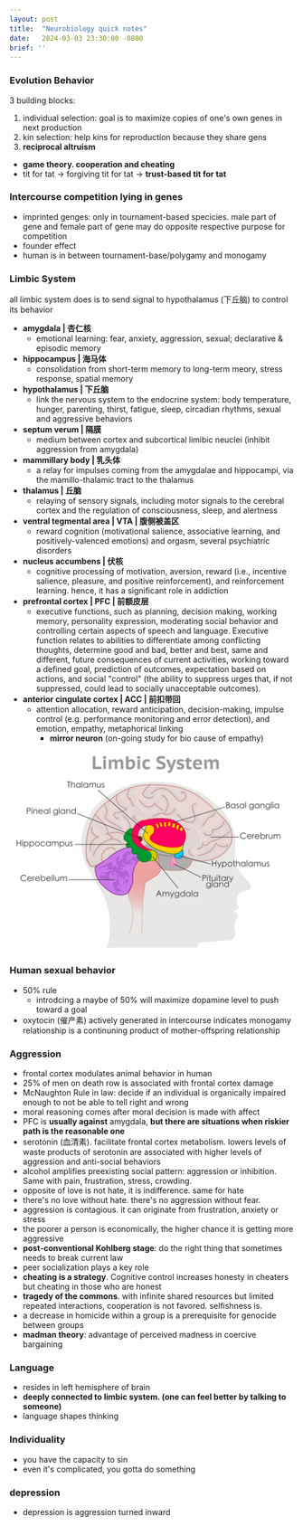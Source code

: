 ```yaml
---
layout: post
title:  "Neurobiology quick notes"
date:   2024-03-03 23:30:00 -0800
brief: ''
---
```



### Evolution Behavior
3 building blocks:
1. individual selection: goal is to maximize copies of one's own genes in next production
2. kin selection: help kins for reproduction because they share gens
3. **reciprocal altruism**
  - **game theory. cooperation and cheating**
  - tit for tat -> forgiving tit for tat -> **trust-based tit for tat**


### Intercourse competition lying in genes
- imprinted genges: only in tournament-based specicies. male part of gene and female part of gene may do opposite respective purpose for competition
- founder effect
- human is in between tournament-base/polygamy and monogamy


### Limbic System
all limbic system does is to send signal to hypothalamus (下丘脑) to control its behavior
- **amygdala | 杏仁核**
  - emotional learning: fear, anxiety, aggression, sexual; declarative & episodic memory
- **hippocampus | 海马体**
  - consolidation from short-term memory to long-term meory, stress response, spatial memory
- **hypothalamus | 下丘脑** 
  - link the nervous system to the endocrine system: body temperature, hunger, parenting, thirst, fatigue, sleep, circadian rhythms, sexual and aggressive behaviors
- **septum verum | 隔膜**
  - medium between cortex and subcortical limibic neuclei (inhibit aggression from amygdala)
- **mammillary body | 乳头体**
  - a relay for impulses coming from the amygdalae and hippocampi, via the mamillo-thalamic tract to the thalamus
- **thalamus | 丘脑**
  - relaying of sensory signals, including motor signals to the cerebral cortex and the regulation of consciousness, sleep, and alertness
- **ventral tegmental area | VTA | 腹侧被盖区**
  - reward cognition (motivational salience, associative learning, and positively-valenced emotions) and orgasm, several psychiatric disorders
- **nucleus accumbens | 伏核**
  - cognitive processing of motivation, aversion, reward (i.e., incentive salience, pleasure, and positive reinforcement), and reinforcement learning. hence, it has a significant role in addiction
- **prefrontal cortex | PFC | 前额皮层** 
  - executive functions, such as planning, decision making, working memory, personality expression, moderating social behavior and controlling certain aspects of speech and language. Executive function relates to abilities to differentiate among conflicting thoughts, determine good and bad, better and best, same and different, future consequences of current activities, working toward a defined goal, prediction of outcomes, expectation based on actions, and social "control" (the ability to suppress urges that, if not suppressed, could lead to socially unacceptable outcomes).
- **anterior cingulate cortex | ACC | 前扣带回**
  - attention allocation, reward anticipation, decision-making, impulse control (e.g. performance monitoring and error detection), and emotion, empathy, metaphorical linking
    - **mirror neuron** (on-going study for bio cause of empathy)

![limbic_system.png|400](/assets/images/limbic-system.png)


### Human sexual behavior
- 50% rule
  - introdcing a maybe of 50% will maximize dopamine level to push toward a goal
- oxytocin (催产素) actively generated in intercourse indicates monogamy relationship is a continuning product of mother-offspring relationship


### Aggression
- frontal cortex modulates animal behavior in human
- 25% of men on death row is associated with frontal cortex damage
- McNaughton Rule in law: decide if an individual is organically impaired enough to not be able to tell right and wrong 
- moral reasoning comes after moral decision is made with affect
- PFC is **usually against** amygdala, **but there are situations when riskier path is the reasonable one**
- serotonin (血清素). facilitate frontal cortex metabolism. lowers levels of waste products of serotonin are associated with higher levels of aggression and anti-social behaviors
- alcohol amplifies preexisting social pattern: aggression or inhibition. Same with pain, frustration, stress, crowding.
- opposite of love is not hate, it is indifference. same for hate
- there's no love without hate. there's no aggression without fear.
- aggression is contagious. it can originate from frustration, anxiety or stress
- the poorer a person is economically, the higher chance it is getting more aggressive
- **post-conventional Kohlberg stage**: do the right thing that sometimes needs to break current law
- peer socialization plays a key role
- **cheating is a strategy**. Cognitive control increases honesty in cheaters but cheating in those who are honest
- **tragedy of the commons**. with infinite shared resources but limited repeated interactions, cooperation is not favored. selfishness is.
- a decrease in homicide within a group is a prerequisite for genocide between groups
- **madman theory**: advantage of perceived madness in coercive bargaining


### Language
- resides in left hemisphere of brain
- **deeply connected to limbic system. (one can feel better by talking to someone)**
- language shapes thinking


### Individuality
- you have the capacity to sin
- even it's complicated, you gotta do something


### depression
- depression is aggression turned inward